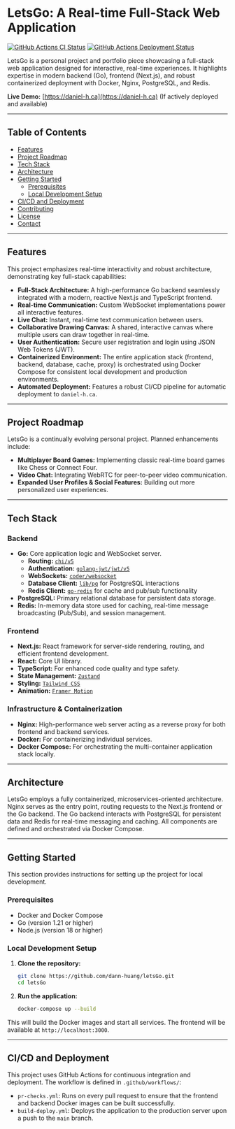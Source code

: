 # LetsGo: A Real-time Full-Stack Web Application

[![GitHub Actions CI Status](https://github.com/dann-huang/letsGo/actions/workflows/pr-checks.yml/badge.svg)](https://github.com/dann-huang/letsGo/actions/workflows/pr-checks.yml)
[![GitHub Actions Deployment Status](https://github.com/dann-huang/letsGo/actions/workflows/build-deploy.yml/badge.svg)](https://github.com/dann-huang/letsGo/actions/workflows/build-deploy.yml)

LetsGo is a personal project and portfolio piece showcasing a full-stack web application designed for interactive, real-time experiences. It highlights expertise in modern backend (Go), frontend (Next.js), and robust containerized deployment with Docker, Nginx, PostgreSQL, and Redis.

**Live Demo:** [https://daniel-h.ca](https://daniel-h.ca) (If actively deployed and available)

---

## Table of Contents

* [Features](#features)
* [Project Roadmap](#project-roadmap)
* [Tech Stack](#tech-stack)
* [Architecture](#architecture)
* [Getting Started](#getting-started)
    * [Prerequisites](#prerequisites)
    * [Local Development Setup](#local-development-setup)
* [CI/CD and Deployment](#cicd-and-deployment)
* [Contributing](#contributing)
* [License](#license)
* [Contact](#contact)

---

## Features

This project emphasizes real-time interactivity and robust architecture, demonstrating key full-stack capabilities:

* **Full-Stack Architecture:** A high-performance Go backend seamlessly integrated with a modern, reactive Next.js and TypeScript frontend.
* **Real-time Communication:** Custom WebSocket implementations power all interactive features.
* **Live Chat:** Instant, real-time text communication between users.
* **Collaborative Drawing Canvas:** A shared, interactive canvas where multiple users can draw together in real-time.
* **User Authentication:** Secure user registration and login using JSON Web Tokens (JWT).
* **Containerized Environment:** The entire application stack (frontend, backend, database, cache, proxy) is orchestrated using Docker Compose for consistent local development and production environments.
* **Automated Deployment:** Features a robust CI/CD pipeline for automatic deployment to `daniel-h.ca`.

---

## Project Roadmap

LetsGo is a continually evolving personal project. Planned enhancements include:

* **Multiplayer Board Games:** Implementing classic real-time board games like Chess or Connect Four.
* **Video Chat:** Integrating WebRTC for peer-to-peer video communication.
* **Expanded User Profiles & Social Features:** Building out more personalized user experiences.

---

## Tech Stack

### Backend
* **Go:** Core application logic and WebSocket server.
    * **Routing:** [`chi/v5`](https://github.com/go-chi/chi)
    * **Authentication:** [`golang-jwt/jwt/v5`](https://github.com/golang-jwt/jwt)
    * **WebSockets:** [`coder/websocket`](https://github.com/coder/websocket)
    * **Database Client:** [`lib/pq`](https://github.com/lib/pq) for PostgreSQL interactions
    * **Redis Client:** [`go-redis`](https://github.com/go-redis/redis) for cache and pub/sub functionality
* **PostgreSQL:** Primary relational database for persistent data storage.
* **Redis:** In-memory data store used for caching, real-time message broadcasting (Pub/Sub), and session management.

### Frontend
* **Next.js:** React framework for server-side rendering, routing, and efficient frontend development.
* **React:** Core UI library.
* **TypeScript:** For enhanced code quality and type safety.
* **State Management:** [`Zustand`](https://zustand-store.github.io/)
* **Styling:** [`Tailwind CSS`](https://tailwindcss.com/)
* **Animation:** [`Framer Motion`](https://www.framer.com/motion/)

### Infrastructure & Containerization
* **Nginx:** High-performance web server acting as a reverse proxy for both frontend and backend services.
* **Docker:** For containerizing individual services.
* **Docker Compose:** For orchestrating the multi-container application stack locally.

---

## Architecture

LetsGo employs a fully containerized, microservices-oriented architecture. Nginx serves as the entry point, routing requests to the Next.js frontend or the Go backend. The Go backend interacts with PostgreSQL for persistent data and Redis for real-time messaging and caching. All components are defined and orchestrated via Docker Compose.

---

## Getting Started

This section provides instructions for setting up the project for local development.

### Prerequisites

- Docker and Docker Compose
- Go (version 1.21 or higher)
- Node.js (version 18 or higher)

### Local Development Setup

1.  **Clone the repository:**
    ```sh
    git clone https://github.com/dann-huang/letsGo.git
    cd letsGo
    ```

2.  **Run the application:**
    ```sh
    docker-compose up --build
    ```

This will build the Docker images and start all services. The frontend will be available at `http://localhost:3000`.

---

## CI/CD and Deployment

This project uses GitHub Actions for continuous integration and deployment. The workflow is defined in `.github/workflows/`:

-   `pr-checks.yml`: Runs on every pull request to ensure that the frontend and backend Docker images can be built successfully.
-   `build-deploy.yml`: Deploys the application to the production server upon a push to the `main` branch.

